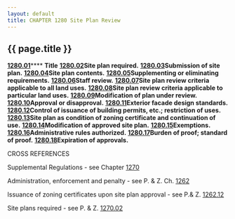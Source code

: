 ```yaml
---
layout: default 
title: CHAPTER 1280 Site Plan Review
---
```


{{ page.title }}
----------------

[**1280.01**](550ceb36.html)\*\*\*\* **Title**
[**1280.02**](5510c245.html)**Site plan required.**
[**1280.03**](55151471.html)**Submission of site plan.**
[**1280.04**](5521505b.html)**Site plan contents.**
[**1280.05**](553b48fe.html)**Supplementing or eliminating
requirements.** [**1280.06**](55459ee3.html)**Staff review.**
[**1280.07**](554b6e3a.html)**Site plan review criteria applicable to
all land uses.** [**1280.08**](5559651b.html)**Site plan review criteria
applicable to particular land uses.**
[**1280.09**](55968e0a.html)**Modification of plan under review.**
[**1280.10**](559d20f4.html)**Approval or disapproval.**
[**1280.11**](55a6d2d2.html)**Exterior facade design standards.**
[**1280.12**](55aab951.html)**Control of issuance of building permits,
etc.; restriction of uses.** [**1280.13**](55ae2e80.html)**Site plan as
condition of zoning certificate and continuation of use.**
[**1280.14**](55b2f10d.html)**Modification of approved site plan.**
[**1280.15**](55b68688.html)**Exemptions.**
[**1280.16**](55c67dd2.html)**Administrative rules authorized.**
[**1280.17**](55ca2bc2.html)**Burden of proof; standard of proof.**
[**1280.18**](55ce8b5e.html)**Expiration of approvals.**

CROSS REFERENCES

Supplemental Regulations - see Chapter [1270](5093b28d.html)

Administration, enforcement and penalty - see P. & Z. Ch.
[1262](4cfa500e.html)

Issuance of zoning certificates upon site plan approval - see P.& Z.
[1262.12](4d4e660e.html)

Site plans required - see P. & Z. [1270.02](50d830fe.html)

